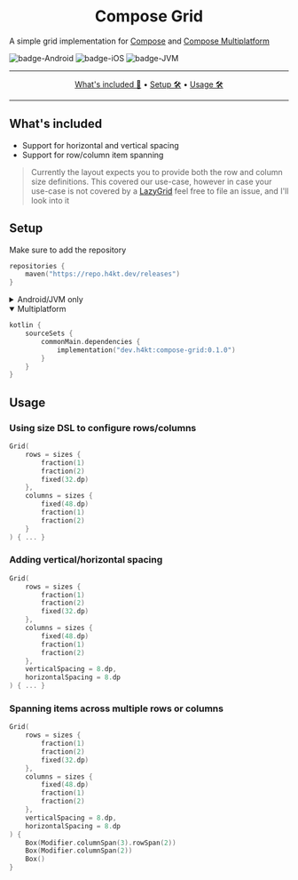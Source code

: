 <h1 align="center">Compose Grid</h1>

A simple grid implementation for [Compose](https://developer.android.com/compose) and [Compose Multiplatform](https://www.jetbrains.com/compose-multiplatform)

![badge-Android](https://img.shields.io/badge/Platform-Android-brightgreen)
![badge-iOS](https://img.shields.io/badge/Platform-iOS-lightgray)
![badge-JVM](https://img.shields.io/badge/Platform-JVM-orange)

-------

<p align="center">
    <a href="#whats-included-">What's included 🚀</a> &bull;
    <a href="#setup">Setup 🛠️</a> &bull;
    <a href="#usage">Usage 🛠️</a>
</p>

-------

## What's included
* Support for horizontal and vertical spacing
* Support for row/column item spanning

> Currently the layout expects you to provide both the row and column size definitions.
> This covered our use-case, however in case your use-case is not covered by a [LazyGrid](https://developer.android.com/develop/ui/compose/lists#lazy-grids)
> feel free to file an issue, and I'll look into it

## Setup
Make sure to add the repository
```kotlin
repositories {
    maven("https://repo.h4kt.dev/releases")
}
```

<details>
    <summary>Android/JVM only</summary>

```kotlin
dependencies {
    implementation("dev.h4kt:compose-grid:0.1.0")
}
```
</details>

<details open>
    <summary>Multiplatform</summary>

```kotlin
kotlin {
    sourceSets {
        commonMain.dependencies {
            implementation("dev.h4kt:compose-grid:0.1.0")
        }
    }
}
```
</details>

## Usage
### Using size DSL to configure rows/columns
```kotlin
Grid(
    rows = sizes {
        fraction(1)
        fraction(2)
        fixed(32.dp)
    },
    columns = sizes {
        fixed(48.dp)
        fraction(1)
        fraction(2)
    }
) { ... }
```
### Adding vertical/horizontal spacing
```kotlin
Grid(
    rows = sizes {
        fraction(1)
        fraction(2)
        fixed(32.dp)
    },
    columns = sizes {
        fixed(48.dp)
        fraction(1)
        fraction(2)
    },
    verticalSpacing = 8.dp,
    horizontalSpacing = 8.dp
) { ... }
```

### Spanning items across multiple rows or columns
```kotlin
Grid(
    rows = sizes {
        fraction(1)
        fraction(2)
        fixed(32.dp)
    },
    columns = sizes {
        fixed(48.dp)
        fraction(1)
        fraction(2)
    },
    verticalSpacing = 8.dp,
    horizontalSpacing = 8.dp
) {
    Box(Modifier.columnSpan(3).rowSpan(2))
    Box(Modifier.columnSpan(2))
    Box()
}
```
